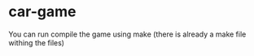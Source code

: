 # car-game

You can run compile the game using make (there is already a make file withing the files)
